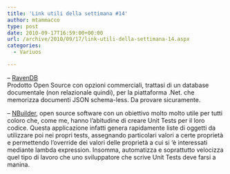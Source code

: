 ```yaml
---
title: 'Link utili della settimana #14'
author: mtammacco
type: post
date: 2010-09-17T16:59:00+00:00
url: /archive/2010/09/17/link-utili-della-settimana-14.aspx
categories:
  - Variuos

---
```

&#8211; [RavenDB][1]  
Prodotto Open Source con opzioni commerciali, trattasi di un database documentale (non relazionale quindi), per la piattaforma .Net. che memorizza documenti JSON schema-less. Da provare sicuramente. 

&#8211; [NBuilder][2], open source software con un obiettivo molto molto utile per tutti coloro che, come me, hanno l’abitudine di creare Unit Tests per il loro codice. Questa applicazione infatti genera rapidamente liste di oggetti da utilizzare poi nei propri tests, assegnando particolari valori a certe proprietà e permettendo l’override dei valori delle proprietà a cui si &#8216;è interessati mediante lambda expression. Insomma, automatizza e soprattutto velocizza quel tipo di lavoro che uno sviluppatore che scrive Unit Tests deve farsi a manina.

 [1]: http://ravendb.net/
 [2]: http://nbuilder.org/